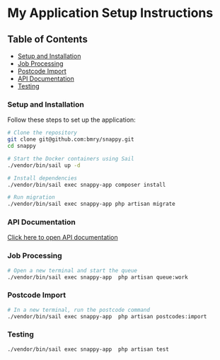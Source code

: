 # My Application Setup Instructions

## Table of Contents

- [Setup and Installation](#setup-and-installation)
- [Job Processing](#job-processing)
- [Postcode Import](#postcode-import)
- [API Documentation](#api-documentation)
- [Testing](#testing)

### Setup and Installation

Follow these steps to set up the application:

```bash
# Clone the repository
git clone git@github.com:bmry/snappy.git
cd snappy

# Start the Docker containers using Sail
./vendor/bin/sail up -d

# Install dependencies
./vendor/bin/sail exec snappy-app composer install    

# Run migration
./vendor/bin/sail exec snappy-app php artisan migrate    

```
### API Documentation
[Click here to open API documentation](http://localhost/api/documentation)
### Job Processing
```bash
# Open a new terminal and start the queue
./vendor/bin/sail exec snappy-app  php artisan queue:work
```
### Postcode Import
```bash
# In a new terminal, run the postcode command
./vendor/bin/sail exec snappy-app  php artisan postcodes:import
```

### Testing
```bash
./vendor/bin/sail exec snappy-app  php artisan test
```
